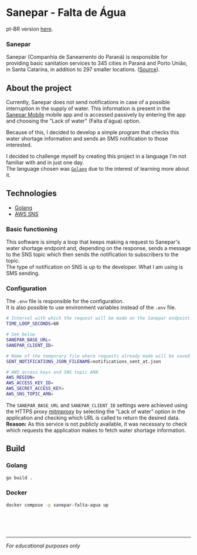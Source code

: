 # Sanepar - Falta de Água

pt-BR version [here](README.md).

### Sanepar
Sanepar (Companhia de Saneamento do Paraná) is responsible for providing basic sanitation services to 345 cities in Paraná and Porto União, in Santa Catarina, in addition to 297 smaller locations. ([Source](https://site.sanepar.com.br/a-sanepar/perfil)).

## About the project
Currently, Sanepar does not send notifications in case of a possible interruption in the supply of water. This information is present in the [Sanepar Mobile](https://play.google.com/store/apps/details?id=br.com.sanepar.saneparmobile) mobile app and is accessed passively by entering the app and choosing the "Lack of water" (Falta d'água) option.

Because of this, I decided to develop a simple program that checks this water shortage information and sends an SMS notification to those interested.

I decided to challenge myself by creating this project in a language I'm not familiar with and in just one day.<br>
The language chosen was [`Golang`](https://go.dev/) due to the interest of learning more about it.

## Technologies
- [Golang](https://go.dev/)
- [AWS SNS](https://aws.amazon.com/sns/)

### Basic functioning
This software is simply a loop that keeps making a request to Sanepar's water shortage endpoint and, depending on the response, sends a message to the SNS topic which then sends the notification to subscribers to the topic. <br>
The type of notification on SNS is up to the developer. What I am using is SMS sending.

### Configuration
The `.env` file is responsible for the configuration.<br>
It is also possible to use environment variables instead of the `.env` file.

```bash
# Interval with which the request will be made on the Sanepar endpoint. Default: 60 seconds
TIME_LOOP_SECONDS=60

# See below
SANEPAR_BASE_URL= 
SANEPAR_CLIENT_ID=

# Name of the temporary file where requests already made will be saved
SENT_NOTIFICATIONS_JSON_FILENAME=notifications_sent_at.json 

# AWS access keys and SNS topic ARN
AWS_REGION=
AWS_ACCESS_KEY_ID=
AWS_SECRET_ACCESS_KEY=
AWS_SNS_TOPIC_ARN=
```
The `SANEPAR_BASE_URL` and `SANEPAR_CLIENT_ID` settings were achieved using the HTTPS proxy [mitmproxy](https://mitmproxy.org/) by selecting the "Lack of water" option in the application and checking which URL is called to return the desired data.<br>
__Reason:__ As this service is not publicly available, it was necessary to check which requests the application makes to fetch water shortage information.

## Build
### Golang
```bash
go build .
```
### Docker
```bash
docker compose -p sanepar-falta-agua up
```

<br>
<br>
<br>

___
_For educational purposes only_
